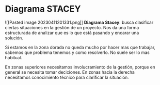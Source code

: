 # Diagrama STACEY

![[Pasted image 20230411201331.png]]
**Diagrama Stacey**: busca clasificar ciertas situaciones en la gestión de un proyecto. Nos da una forma estructurada de analizar que es lo que está pasando y encarar una solución.

Si estamos en la zona dorada no queda mucho por hacer mas que trabajar, sabemos que problema tenemos y como resolverlo. No suele ser lo mas habitual.

En zonas superiores necesitamos involucramiento de la gestión, porque en general se necesita tomar deciciones.
En zonas hacia la derecha necesitamos conocimiento técnico para clarificar la situación.